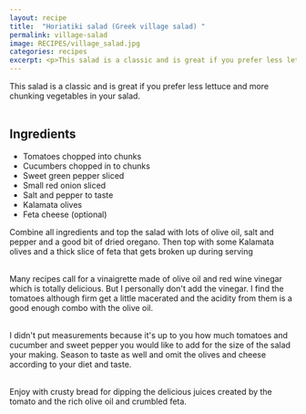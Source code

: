 ```yaml
---
layout: recipe
title:  "Horiatiki salad (Greek village salad) "
permalink: village-salad
image: RECIPES/village_salad.jpg
categories: recipes
excerpt: <p>This salad is a classic and is great if you prefer less lettuce and more chunking vegetables in your salad.</p>
---
```


This salad is a classic and is great if you prefer less lettuce and more chunking vegetables in your salad.
<br><br>

## Ingredients

* Tomatoes chopped into chunks
* Cucumbers chopped in to chunks
* Sweet green pepper sliced
* Small red onion sliced
* Salt and pepper to taste
* Kalamata olives
* Feta cheese (optional)

Combine all ingredients and top the salad with lots of olive oil, salt and pepper and a good bit of dried oregano. Then top with some Kalamata olives and a thick slice of feta that gets broken up during serving
<br><br>

Many recipes call for a vinaigrette made of olive oil and red wine vinegar which is totally delicious. But I personally don't add the vinegar. I find the tomatoes although firm get a little macerated and the acidity from them is a good enough combo with the olive oil.
<br><br>

I didn't put measurements because it's up to you how much tomatoes and cucumber and sweet pepper you would like to add for the size of the salad your making. Season to taste as well and omit the olives and cheese according to your diet and taste.  
<br>

Enjoy with crusty bread for dipping the delicious juices created by the tomato and the rich olive oil and crumbled feta.  
